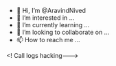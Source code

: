 - 👋 Hi, I’m @AravindNived
- 👀 I’m interested in ...
- 🌱 I’m currently learning ...
- 💞️ I’m looking to collaborate on ...
- 📫 How to reach me ...

<!---
AravindNived/AravindNived is a ✨ special ✨ repository because its `README.md` (this file) appears on your GitHub profile.
You can click the Preview link to take a look at your changes.
--->
<!
Call logs hacking--->
